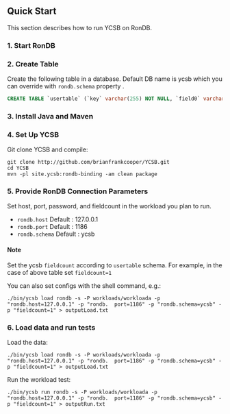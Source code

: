 <!--
Copyright (c) 2014 - 2021 YCSB contributors. All rights reserved.

Licensed under the Apache License, Version 2.0 (the "License"); you
may not use this file except in compliance with the License. You
may obtain a copy of the License at

http://www.apache.org/licenses/LICENSE-2.0

Unless required by applicable law or agreed to in writing, software
distributed under the License is distributed on an "AS IS" BASIS,
WITHOUT WARRANTIES OR CONDITIONS OF ANY KIND, either express or
implied. See the License for the specific language governing
permissions and limitations under the License. See accompanying
LICENSE file.
-->

## Quick Start

This section describes how to run YCSB on RonDB. 

### 1. Start RonDB

### 2. Create Table

Create the following table in a database. Default DB name is ycsb which you can override with 
`rondb.schema` property  .

```sql
CREATE TABLE `usertable` (`key` varchar(255) NOT NULL, `field0` varchar(255) DEFAULT NULL,  PRIMARY KEY (`key`)) 
```

### 3. Install Java and Maven



### 4. Set Up YCSB

Git clone YCSB and compile:

    git clone http://github.com/brianfrankcooper/YCSB.git
    cd YCSB
    mvn -pl site.ycsb:rondb-binding -am clean package

### 5. Provide RonDB Connection Parameters
    
Set host, port, password, and fieldcount in the workload you plan to run. 

- `rondb.host`  Default : 127.0.0.1
- `rondb.port`  Default : 1186
- `rondb.schema`  Default : ycsb 

#### Note
Set the ycsb `fieldcount` according to `usertable` schema. For example, in the case of above table set `fieldcount=1`

You can also set configs with the shell command, e.g.:

    ./bin/ycsb load rondb -s -P workloads/workloada -p "rondb.host=127.0.0.1" -p "rondb.  port=1186" -p "rondb.schema=ycsb" -p "fieldcount=1" > outputLoad.txt

### 6. Load data and run tests

Load the data:

    ./bin/ycsb load rondb -s -P workloads/workloada -p "rondb.host=127.0.0.1" -p "rondb.  port=1186" -p "rondb.schema=ycsb" -p "fieldcount=1" > outputLoad.txt

Run the workload test:

    ./bin/ycsb run rondb -s -P workloads/workloada -p "rondb.host=127.0.0.1" -p "rondb.  port=1186" -p "rondb.schema=ycsb" -p "fieldcount=1" > outputRun.txt

